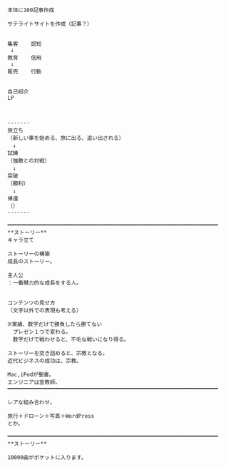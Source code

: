 ﻿```
本体に100記事作成

サテライトサイトを作成（記事？）


集客    認知
 ↓
教育    信用
 ↓
販売    行動


自己紹介
LP



-------
旅立ち
（新しい事を始める、旅に出る、追い出される）
　↓
試練
（強敵との対戦）
　↓
突破
（勝利）
　↓
帰還
（）
-------

━━━━━━━━━━━━━━━━━━━━━━━━━━━━━━━━━━━━━━━━━━━━━━━━━━━━━━━━━━━━━━━━━━
**ストーリー**
キャラ立て

ストーリーの構築
成長のストーリー。

主人公
：一番魅力的な成長をする人。


コンテンツの見せ方
（文字以外での表現も考える）

※実績、数字だけで勝負したら勝てない
　プレゼン１つで変わる。
　数字だけで戦わせると、不毛な戦いになり得る。

ストーリーを突き詰めると、宗教となる。
近代ビジネスの成功は、宗教。

Mac,iPodが聖書。
エンジニアは宣教師。
━━━━━━━━━━━━━━━━━━━━━━━━━━━━━━━━━━━━━━━━━━━━━━━━━━━━━━━━━━━━━━━━━━

レアな組み合わせ。

旅行＋ドローン＋写真＋WordPress
とか。

━━━━━━━━━━━━━━━━━━━━━━━━━━━━━━━━━━━━━━━━━━━━━━━━━━━━━━━━━━━━━━━━━━
**ストーリー**

10000曲がポケットに入ります。


```